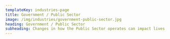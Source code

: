 ```yaml
---
templateKey: industries-page
title: Government / Public Sector
image: /img/industries/government-public-sector.jpg
heading: Government / Public Sector
subheading: Changes in how the Public Sector operates can impact lives on scale. Improve citizen experience and transform governance by accelerating digital adoption.
---
```

